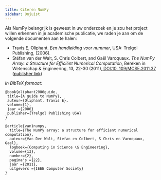 ```yaml
---
title: Citeren NumPy
sidebar: Onjuist
---
```


Als NumPy belangrijk is geweest in uw onderzoek en je zou het project willen erkennen in je academische publicatie, we raden je aan om de volgende documenten aan te halen:

* Travis E, Oliphant. _Een handleiding voor nummer_, USA: Trelgol Publishing, (2006).
* Stéfan van der Walt, S. Chris Colbert, and Gaël Varoquaux. _The NumPy Array: a Structure for Efficiënt Numerical Computation_, Bereken in Wetenschap & Engineering, 13, 22-30 (2011),[ DOI:10. 109/MCSE.2011.37](http://dx.doi.org/10.1109/MCSE.2011.37) ([publisher link](http://scitation.aip.org/content/aip/journal/cise/13/2/10.1109/MCSE.2011.37))

_In BibTeX formaat:_

 ``` 
@book{oliphant2006guide,
  title={A guide to NumPy},
  auteur={Oliphant, Travis E},
  volume={1},
  jaar ={2006}
  publisher={Trelgol Publishing USA}
}

 @article{van1numpy,
   title={The NumPy array: a structure for efficient numerical computation},
   auteur={Van Der Walt, Stefan en Colbert, S Chris en Varoquaux, Gael},
   logboek={Computing in Science \& Engineering},
   volume={13},
   number={2},
   pagina's ={22},
   jaar ={2011},
   uitgevers ={IEEE Computer Society}
}
```
